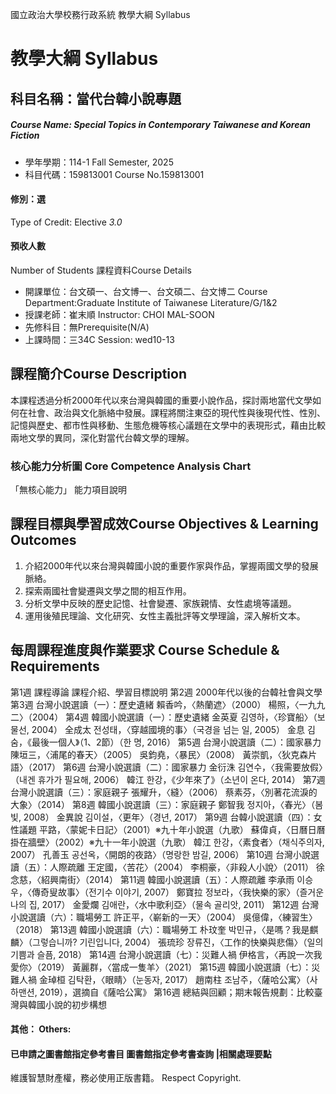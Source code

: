 國立政治大學校務行政系統 教學大綱 Syllabus
# 教學大綱 Syllabus
##  科目名稱：當代台韓小說專題
#####  Course Name: Special Topics in Contemporary Taiwanese and Korean Fiction
  * 學年學期：114-1 Fall Semester, 2025 
  * 科目代碼：159813001 Course No.159813001
#### 修別：選
Type of Credit: Elective 
_3.0_
#### 預收人數
Number of Students
課程資料Course Details
  * 開課單位：台文碩一、台文博一、台文碩二、台文博二 Course Department:Graduate Institute of Taiwanese Literature/G/1&2 
  * 授課老師：崔末順 Instructor: CHOI MAL-SOON 
  * 先修科目：無Prerequisite(N/A)
  * 上課時間：三34C Session: wed10-13
##  課程簡介Course Description
本課程透過分析2000年代以來台灣與韓國的重要小說作品，探討兩地當代文學如何在社會、政治與文化脈絡中發展。課程將關注東亞的現代性與後現代性、性別、記憶與歷史、都市性與移動、生態危機等核心議題在文學中的表現形式，藉由比較兩地文學的異同，深化對當代台韓文學的理解。
###  核心能力分析圖 Core Competence Analysis Chart
「無核心能力」 
能力項目說明
##  課程目標與學習成效Course Objectives & Learning Outcomes 
1. 介紹2000年代以來台灣與韓國小說的重要作家與作品，掌握兩國文學的發展脈絡。
2. 探索兩國社會變遷與文學之間的相互作用。
3. 分析文學中反映的歷史記憶、社會變遷、家族親情、女性處境等議題。
4. 運用後殖民理論、文化研究、女性主義批評等文學理論，深入解析文本。
##  每周課程進度與作業要求 Course Schedule & Requirements
第1週 課程導論 課程介紹、學習目標說明
第2週 2000年代以後的台韓社會與文學
第3週 台灣小說選讀（一）：歷史遺緒
賴香吟，〈熱蘭遮〉（2000）
楊照，〈一九九二〉（2004）
第4週 韓國小說選讀（一）：歷史遺緒
金英夏 김영하，〈珍寶船〉（보물선, 2004）
全成太 전성태，〈穿越國境的事〉（국경을 넘는 일, 2005）
金息 김숨，《最後一個人》（1、2節）（한 명, 2016）
第5週 台灣小說選讀（二）：國家暴力
陳垣三，〈浦尾的春天〉（2005）
吳鈞堯，〈暴民〉（2008）
黃崇凱，〈狄克森片語〉（2017）
第6週 台灣小說選讀（二）：國家暴力
金衍洙 김연수，〈我需要放假〉（내겐 휴가가 필요해, 2006）
韓江 한강，《少年來了》（소년이 온다, 2014）
第7週 台灣小說選讀（三）：家庭親子
張耀升，〈縫〉（2006）
蔡素芬，〈別著花流淚的大象〉（2014）
第8週 韓國小說選讀（三）：家庭親子
鄭智我 정지아，〈春光〉（봄빛, 2008）
金異說 김이설，〈更年〉（경년, 2017）
第9週 台韓小說選讀（四）：女性議題
平路，〈蒙妮卡日記〉（2001）※九十年小說選（九歌）
蘇偉貞，〈日曆日曆掛在牆壁〉（2002）※九十一年小說選（九歌）
韓江 한강，〈素食者〉（채식주의자, 2007）
孔善玉 공선옥，〈開朗的夜路〉（명랑한 밤길, 2006） 
第10週 台灣小說選讀（五）：人際疏離
王定國，〈苦花〉（2004）
李桐豪，〈非殺人小說〉（2011）
徐念慈，〈紹興南街〉（2014）
第11週 韓國小說選讀（五）：人際疏離
李承雨 이승우，〈傳奇叟故事〉（전기수 이야기, 2007）
鄭寶拉 정보라，〈我快樂的家〉（즐거운 나의 집, 2017）
金愛爛 김애란，〈水中歌利亞〉（물속 골리앗, 2011）
第12週 台灣小說選讀（六）：職場勞工
許正平，〈嶄新的一天〉（2004）
吳億偉，〈練習生〉（2018）
第13週 韓國小說選讀（六）：職場勞工
朴玟奎 박민규，〈是嗎？我是麒麟〉（그렇습니까? 기린입니다, 2004）
張琉珍 장류진，〈工作的快樂與悲傷〉（일의 기쁨과 슬픔, 2018） 
第14週 台灣小說選讀（七）：災難人禍
伊格言，〈再說一次我愛你〉（2019）
黃麗群，〈當成一隻羊〉（2021）
第15週 韓國小說選讀（七）：災難人禍
金琸桓 김탁환，〈眼睛〉（눈동자, 2017）
趙南柱 조남주，〈薩哈公寓〉（사하맨션, 2019），選摘自《薩哈公寓》
第16週 總結與回顧；期末報告規劃：比較臺灣與韓國小說的初步構想
####  其他： Others:
####  已申請之圖書館指定參考書目  圖書館指定參考書查詢 |相關處理要點
維護智慧財產權，務必使用正版書籍。 Respect Copyright.
